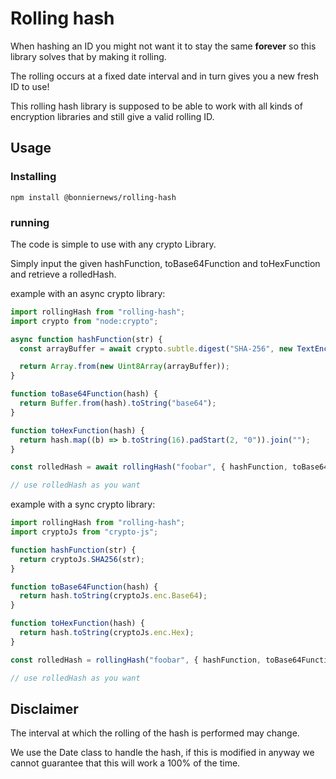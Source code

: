 # Rolling hash

When hashing an ID you might not want it to stay the same **forever** so this library solves that by making it rolling.

The rolling occurs at a fixed date interval and in turn gives you a new fresh ID to use!

This rolling hash library is supposed to be able to work with all kinds of encryption libraries and still give a valid rolling ID.

## Usage

### Installing

`npm install @bonniernews/rolling-hash`

### running

The code is simple to use with any crypto Library.

Simply input the given hashFunction, toBase64Function and toHexFunction and retrieve a rolledHash.

example with an async crypto library:

```javascript
import rollingHash from "rolling-hash";
import crypto from "node:crypto";

async function hashFunction(str) {
  const arrayBuffer = await crypto.subtle.digest("SHA-256", new TextEncoder().encode(str));

  return Array.from(new Uint8Array(arrayBuffer));
}

function toBase64Function(hash) {
  return Buffer.from(hash).toString("base64");
}

function toHexFunction(hash) {
  return hash.map((b) => b.toString(16).padStart(2, "0")).join("");
}

const rolledHash = await rollingHash("foobar", { hashFunction, toBase64Function, toHexFunction });

// use rolledHash as you want
```

example with a sync crypto library:

```javascript
import rollingHash from "rolling-hash";
import cryptoJs from "crypto-js";

function hashFunction(str) {
  return cryptoJs.SHA256(str);
}

function toBase64Function(hash) {
  return hash.toString(cryptoJs.enc.Base64);
}

function toHexFunction(hash) {
  return hash.toString(cryptoJs.enc.Hex);
}

const rolledHash = rollingHash("foobar", { hashFunction, toBase64Function, toHexFunction });

// use rolledHash as you want
```

## Disclaimer

The interval at which the rolling of the hash is performed may change.

We use the Date class to handle the hash, if this is modified in anyway we cannot guarantee that this will work a 100% of the time.

